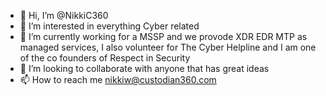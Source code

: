 - 👋 Hi, I’m @NikkiC360
- 👀 I’m interested in everything Cyber related 
- 🌱 I’m currently working for a MSSP and we provode XDR EDR MTP as managed services, I also volunteer for The Cyber Helpline and I am one of the co founders of Respect in Security
- 💞️ I’m looking to collaborate with anyone that has great ideas 
- 📫 How to reach me nikkiw@custodian360.com
